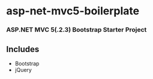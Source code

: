 # asp-net-mvc5-boilerplate
### ASP.NET MVC 5(.2.3) Bootstrap Starter Project

## Includes
* Bootstrap
* jQuery
